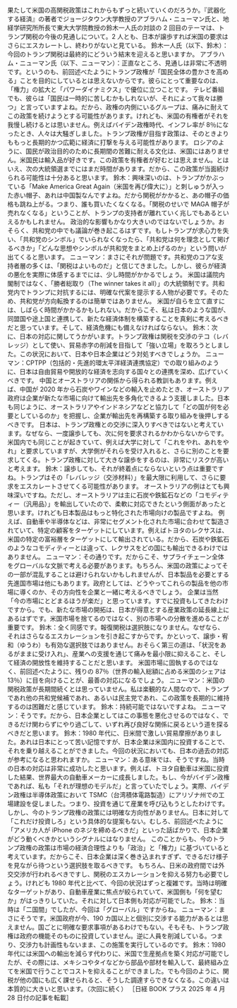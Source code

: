 ###

果たして米国の高関税政策はこれからもずっと続いていくのだろうか。『武器化する経済』の著者でジョージタウン大学教授のアブラハム・ニューマン氏と、地経学研究所所長で東大大学院教授の鈴木一人氏の対談の 2 回目のテーマは、トランプ関税の今後の見通しについて。2 人とも、日本が譲歩すれば米国の要求はさらにエスカレートし、終わりがないと見ている。
鈴木一人氏（以下、鈴木）：今回のトランプ関税は最終的にどういう結末を迎えると思いますか。
アブラハム・ニューマン氏（以下、ニューマン）：正直なところ、見通しは非常に不透明です。というのも、前回述べたようにトランプ政権が「国民全体の豊かさを高める」ことを目的にしているとは思えないからです。彼らにとって重要なのは、「権力」の拡大と「パワーダイナミクス」で優位に立つことです。
テレビ番組でも、彼らは「国民は一時的に苦しむかもしれないが、それによって我々は勝つ」と言っていますよね。だから、政権の内側にいるグループは、痛みに耐えてこの政策を続けようとする可能性があります。けれども、米国の有権者がそれを我慢し続けるとは思いません。例えばバイデン政権時代、インフレ率が 8％になったとき、人々は大騒ぎしました。トランプ政権が目指す政策は、そのときよりももっと長期的かつ広範に経済に打撃を与える可能性があります。
ロシアのように、国民が政治目的のために長期間の苦難に耐える文化は、米国にはありません。米国民は輸入品が好きです。この政策を有権者が好むとは思えません。とはいえ、次の大統領選までにはまだ時間があります。だから、この政策が当面続けられる可能性は十分あると思います。
鈴木：興味深いのは、トランプがかぶっている「Make America Great Again（米国を再び偉大に）」と刺しゅうが入った赤い帽子、あれは中国製なんですよね。だから関税がかかると、あの帽子の価格も跳ね上がる。つまり、誰も買いたくなくなる。「関税のせいで MAGA 帽子が売れなくなる」ということが、トランプの支持者が離れていく兆しでもあるといえるかもしれません。
政治的な影響もかなり大きいのではないでしょうか。おそらく、共和党の中でも議論が巻き起こるはずです。もしトランプが求心力を失い、「共和党のシンボル」でいられなくなったら、「共和党は何を理念として掲げるべきか」「どんな思想やシンボルが共和党をまとめ上げるのか」という問いが出てくると思います。
ニューマン：まさにそれが問題です。共和党のコアな支持者層の多くは、「関税はよいものだ」と信じてきました。しかし、彼らが経済の悪化を実際に体感するまでには、少し時間がかかるでしょう。
米国は議院内閣制ではなく、「勝者総取り（The winner takes it all）」の大統領制です。共和党内でトランプに対抗するには、明確な代案を提示する人物が必要です。そのため、共和党が方向転換するのは簡単ではありません。
米国が自らを立て直すには、しばらく時間がかかるかもしれない。だからこそ、私は日本のような国が、同盟国や途上国と連携して、新たな経済体制を構築することを真剣に考えるべきだと思っています。そして、経済危機にも備えなければならない。
鈴木：次に、日本の対応に関してうかがいます。トランプ政権は関税を交渉のテコ（レバレッジ）として使い、貿易赤字の削減を目指して「強い立場」を取ろうとしました。この状況において、日本や日本企業はどう対処すべきでしょうか。
ニューマン：CPTPP（包括的・先進的環太平洋経済連携協定）での取り組みのように、日本は自由貿易や開放的な経済を志向する国々との連携を深め、広げていくべきです。
中国とオーストラリアの関係から得られる教訓もあります。例えば、中国が 2020 年から石炭やワインなどの輸入を止めたとき、オーストラリア政府は企業が新たな市場に向けて輸出先を多角化できるよう支援しました。日本も同じように、オーストラリアやインドネシアなどと協力して「どの国が何を必要としているのか」を把握し、企業が輸出先を再構築する取り組みを後押しするべきです。
日本は、トランプ政権との交渉に深入りすべきではないと考えています。なぜなら、一度譲歩しても、次に何を要求されるかわからないからです。米国内でも同じことが起きていて、例えば大学に対して「これをやれ、あれをやれ」と要求していますが、大学側がそれらを受け入れると、さらに別のことを要求してくる。トランプ政権に対して大きな譲歩をするのは、非常にリスクが高いと考えます。
鈴木：譲歩しても、それが終着点にならないという点は重要ですね。トランプはその「レバレッジ（交渉材料）」を最大限に利用して、さらに要求をエスカレートさせてくる可能性があります。
オーストラリアの例はとても興味深いですね。ただし、オーストラリアは主に石炭や鉄鉱石などの「コモディティー（汎用品）」を輸出していたので、柔軟に対応できたという側面があったと思います。けれども日本製品はもっと特化された市場向けの製品ですよね。
例えば、自動車や半導体などは、非常にセグメント化された市場に合わせて製造されていて、特定の顧客をターゲットにしています。例えばトヨタのレクサスは、米国の特定の富裕層をターゲットにして輸出されている。だから、石炭や鉄鉱石のようなコモディティーとは違って、レクサスをどの国にも輸出できるわけではありません。
ニューマン：その通りです。だからこそ、サプライチェーン全体をグローバルな文脈で考える必要があります。もちろん、米国の政策によってその一部が混乱することは避けられないかもしれませんが、日本製品を必要とする先進国市場は他にもあります。政府としては、どうやってこれらの製品を他の市場に導くのか、その方向性を企業と一緒に考えるべきでしょう。
企業は当然「今の市場にとどまるほうが楽だ」と思っています。すでに投資もしてきたわけですから。でも、新たな市場の開拓は、日本が得意とする産業政策の延長線上にあるはずです。米国市場を捨てるのではなく、別の市場への分散を進めることが重要です。
鈴木：全く同感です。報復関税は選択肢になりません。なぜなら、それはさらなるエスカレーションを引き起こすからです。かといって、譲歩・宥和（ゆうわ）も有効な選択肢ではありません。おそらく第三の道は、「状況をあるがままに受け入れ」、産業への支援を通じて痛みを最小限に抑えること、そして経済の開放性を維持することだと思います。
米国市場に固執するのではなく、前回述べたように、残りの 87％（世界の輸入総額に占める米国のシェアは 13％）に目を向けることが、最善の対応になるでしょう。
ニューマン：米国の関税政策が長期間続くとは思っていません。私は楽観的な人間なので、トランプであれ他の共和党候補であれ、あるいは民主党であれ、この政策を長期的に維持するのは困難だと感じています。
鈴木：持続可能ではないですよね。
ニューマン：そうです。だから、日本企業としてはこの事態を悪化させるのではなく、できるだけ関わらずにやり過ごして、いずれ再び良好な関係に戻るという道を探るべきだと思います。
鈴木：1980 年代に、日米間で激しい貿易摩擦がありました。あれは日本にとって苦い記憶ですが、日本企業は米国内に投資することで、それを乗り越えることができました。今回の状況においても、日本の過去の対応が参考になると思われますか。
ニューマン：ある意味では、そうですね。当時の日本の対応は非常に成功したと思います。例えば、トヨタ自動車は米国に投資した結果、世界最大の自動車メーカーに成長しました。もし、今がバイデン政権であれば、私も「それが理想のモデルだ」と言っていたでしょう。実際、バイデン政権は半導体政策において TSMC（台湾積体電路製造）にアリゾナ州での工場建設を促しました。つまり、投資を通じて産業を呼び込もうとしたわけです。
しかし、今のトランプ政権の政策には明確な方向性がありません。日本に対して「これだけ投資しろ」という具体的な提案もない。むしろ、前回述べたように「アメリカ人が iPhone のネジを締めるべきだ」といった話ばかりで、日本企業がどう動くべきかというシグナルにはなりません。
このことからも、今のトランプ政権の政策は市場の経済合理性よりも「政治」と「権力」に基づいていると考えています。だからこそ、日本企業は深く巻き込まれすぎず、できるだけ様子を見ながら待つという選択肢を取るべきです。
もちろん、日米の政府間では外交交渉が行われるべきですし、関税のエスカレーションを抑える努力も必要でしょう。けれども 1980 年代と比べて、今回の状況はずっと複雑です。当時は明確なターゲットがあり、自動車産業に焦点が絞られていて、米国側も「何を望むか」がはっきりしていた。それに対して日本側も対応が可能でした。
鈴木：当時は「二国間」でしたが、今回は「グローバル」ですからね。
ニューマン：まさにそうです。米国政府が今、190 カ国以上と個別に交渉する能力があるとは思えません。国ごとに明確な要求事項があるわけでもない。そもそも、トランプ政権は政府の機能そのものに投資していません。逆に人員を削減している。つまり、交渉力も計画性もないまま、この施策を実行しているのです。
鈴木：1980 年代には米国への輸出を減らす代わりに、米国で生産拠点を築く対応が可能でしたが、その際には、メキシコやタイなどから部品や部材を輸入して、最終組み立てを米国で行うことでコストを抑えることができました。でも今回のように、関税が他の国にも広く課せられると、そうした調達すらできなくなる。この違いは本質的に大きいと思います。（次回に続く）
［日経 BOOK プラス 2025 年 4 月 28 日付の記事を転載］
